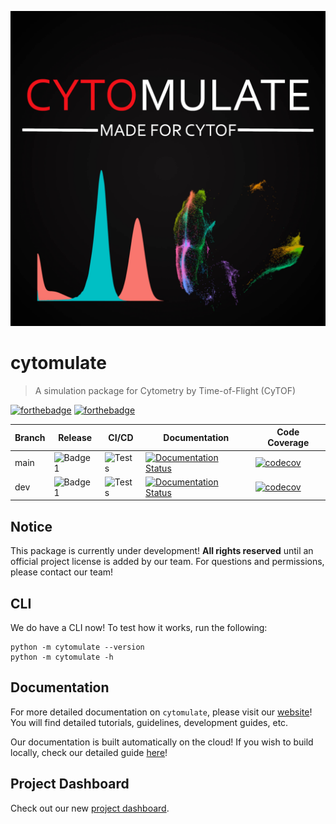 ![Logo](/assets/cytomulate.jpg)

# cytomulate
> A simulation package for Cytometry by Time-of-Flight (CyTOF)

[![forthebadge](https://forthebadge.com/images/badges/open-source.svg)](https://forthebadge.com)
[![forthebadge](https://forthebadge.com/images/badges/made-with-python.svg)](https://forthebadge.com)

| Branch | Release | CI/CD | Documentation | Code Coverage |
| --- | --- | --- | --- | --- |
| main | ![Badge1](https://img.shields.io/badge/Version-PreRelease-success) | ![Tests](https://github.com/kevin931/cytomulate/actions/workflows/ci.yml/badge.svg?branch=main) | [![Documentation Status](https://readthedocs.org/projects/cytomulate/badge/?version=dev)](https://cytomulate.readthedocs.io/en/main/?badge=main) | [![codecov](https://codecov.io/gh/kevin931/cytomulate/branch/main/graph/badge.svg?token=F5H0QTXGMR)](https://codecov.io/gh/kevin931/cytomulate) |
| dev | ![Badge1](https://img.shields.io/badge/Version-PreRelease-success) |![Tests](https://github.com/kevin931/cytomulate/actions/workflows/ci.yml/badge.svg?branch=dev) | [![Documentation Status](https://readthedocs.org/projects/cytomulate/badge/?version=dev)](https://cytomulate.readthedocs.io/en/dev/?badge=dev) | [![codecov](https://codecov.io/gh/kevin931/cytomulate/branch/dev/graph/badge.svg?token=F5H0QTXGMR)](https://codecov.io/gh/kevin931/cytomulate) |


## Notice

This package is currently under development! **All rights reserved** until an official project license is added by our team. For questions and permissions, please contact our team!

## CLI

We do have a CLI now! To test how it works, run the following: 

```shell
python -m cytomulate --version
python -m cytomulate -h
```

## Documentation

For more detailed documentation on ``cytomulate``, please visit our [website](https://cytomulate.readthedocs.io/)! You will find detailed tutorials,
guidelines, development guides, etc.

Our documentation is built automatically on the cloud! If you wish to build locally, check our detailed guide [here](https://cytomulate.readthedocs.io/en/latest/change/build.html)!


## Project Dashboard

Check out our new [project dashboard](https://github.com/kevin931/cytomulate/projects/1). 